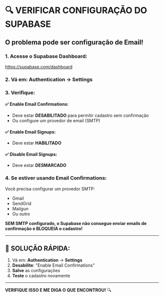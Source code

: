 # 🔍 VERIFICAR CONFIGURAÇÃO DO SUPABASE

## O problema pode ser configuração de Email!

### 1. Acesse o Supabase Dashboard:
https://supabase.com/dashboard

### 2. Vá em: Authentication → Settings

### 3. Verifique:

#### ✅ Enable Email Confirmations:
- Deve estar **DESABILITADO** para permitir cadastro sem confirmação
- Ou configure um provedor de email (SMTP)

#### ✅ Enable Email Signups:
- Deve estar **HABILITADO**

#### ✅ Disable Email Signups:
- Deve estar **DESMARCADO**

### 4. Se estiver usando Email Confirmations:

Você precisa configurar um provedor SMTP:
- Gmail
- SendGrid  
- Mailgun
- Ou outro

**SEM SMTP configurado, o Supabase não consegue enviar emails de confirmação e BLOQUEIA o cadastro!**

---

## 🎯 SOLUÇÃO RÁPIDA:

1. Vá em: **Authentication** → **Settings**
2. **Desabilite**: "Enable Email Confirmations"
3. **Salve** as configurações
4. **Teste** o cadastro novamente

---

**VERIFIQUE ISSO E ME DIGA O QUE ENCONTROU!** 🔍
